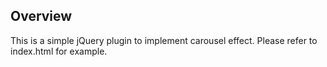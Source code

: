 ## Overview

This is a simple jQuery plugin to implement carousel effect. Please refer to index.html for example.
